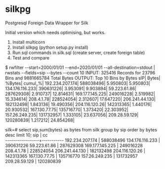 silkpg
======

Postgresql Foreign Data Wrapper for Silk

Initial version which needs optimising, but works.  

1) Install multicorn
2) Install silkpg (python setup.py install)
3) Run sql commands in silk.sql (create server, create foreign table)
4) Test and compare

$ rwfilter  --start=2000/01/01 --end=2020/01/01  --all-destination=stdout | rwstats --fields=sip --bytes --count 10
INPUT: 325416 Records for 23796 Bins and 9881665784 Total Bytes
OUTPUT: Top 10 Bins by Bytes
            sIP|               Bytes|    %Bytes|   cumul_%|
192.234.207.174|           588038496|  5.950803|  5.950803|
134.176.116.233|           390631226|  3.953091|  9.903894|
   59.223.61.86|           287629308|  2.910737| 12.814631|
169.177.145.225|           249016228|  2.519982| 15.334614|
     208.4.1.78|           228524054|  2.312607| 17.647220|
 206.241.44.130|           182132498|  1.843136| 19.490356|
 204.116.120.26|           142313365|  1.440176| 20.930532|
  167.130.77.75|           135716770|  1.373420| 22.303952|
 157.26.249.235|           131732957|  1.333105| 23.637056|
  209.28.59.129|           120280839|  1.217212| 24.854268|


silk=# select sip,sum(bytes) as bytes from silk group by sip order by bytes desc limit 10; 
       sip       |    cc     
-----------------+-----------
 192.234.207.174 | 588038496
 134.176.116.233 | 390631226
 59.223.61.86    | 287629308
 169.177.145.225 | 249016228
 208.4.1.78      | 228524054
 206.241.44.130  | 182132498
 204.116.120.26  | 142313365
 167.130.77.75   | 135716770
 157.26.249.235  | 131732957
 209.28.59.129   | 120280839



